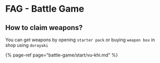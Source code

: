 # FAG - Battle Game

## How to claim weapons?

You can get weapons by opening `starter pack` or buying `weapon box` in shop using `dorayaki`

{% page-ref page="battle-game/start/vu-khi.md" %}



